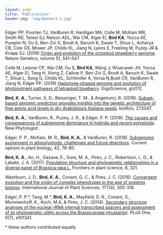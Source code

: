 ```yaml
---
layout: page
title: "Publications"
header-img: "img/Banner1-1.jpg"
---
```


Edger PP, Poorten TJ, VanBuren R, Hardigan MA, Colle M,  McKain MR, Smith RD,  Teresi SJ, Nelson ADL, Wai CM, Alger EI, **Bird KA**, Yocca AE, Pumplin N, Ou S, Ben-Zvi G, Brodt A, Baruch K, Swale T, Shiue L, Acharya CB,  Cole GS, Mower JP, Childs KL, Jiang N, Lyons E, Freeling M, Puzey JR & Knapp SJ.  (2019) [Origin and evolution of the octoploid strawberry genome](https://www.nature.com/articles/s41588-019-0356-4). Nature Genetics, volume 51, 541–547 


Colle M, Leisner CP, Wai CM, Ou S, **Bird KA**, Wang J, Wisecaver JH, Yocca AE, Alger EI, Tang H, Xiong Z, Callow P, Ben-Zvi G, Brodt A, Baruch K, Swale T, Shiue L,  Song G,  Childs KL, Schilmiller A, Vorsa N,Buell CR, VanBuren R, Jiang N, Edger PP. (2019) [Haplotype-phased genome and evolution of phytonutrient pathways of tetraploid blueberry](https://academic.oup.com/gigascience/advance-article/doi/10.1093/gigascience/giz012/5304886). GigaScience, giz012.

**Bird, K. A.**, Turner, S. D., Beissinger, T. M., & Angelovici, R. (2018). [Subset-based genomic prediction provides insights into the genetic architecture of free amino acid levels in dry Arabidopsis thaliana seeds](https://www.biorxiv.org/content/early/2018/02/26/272047.abstract). bioRxiv, 272047.

**Bird, K. A.**, VanBuren, R., Puzey, J. R., & Edger, P. P. (2018). [The causes and consequences of subgenome dominance in hybrids and recent polyploids](https://nph.onlinelibrary.wiley.com/doi/abs/10.1111/nph.15256). New Phytologist.

Edger, P. P., McKain, M. R., **Bird, K. A.**, & VanBuren, R. (2018). [Subgenome assignment in allopolyploids: challenges and future directions](https://www.sciencedirect.com/science/article/pii/S1369526617301310). Current opinion in plant biology, 42, 76-80.

**Bird, K. A.**, An, H., Gazave, E., Gore, M. A., Pires, J. C., Robertson, L. D., & Labate, J. A. (2017). [Population structure and phylogenetic relationships in a diverse panel of Brassica rapa L.](https://www.frontiersin.org/articles/10.3389/fpls.2017.00321/full) Frontiers in plant science, 8, 321.

Washburn, J. D., **Bird, K. A.**, Conant, G. C., & Pires, J. C. (2016). [Convergent evolution and the origin of complex phenotypes in the age of systems biology](https://www.journals.uchicago.edu/doi/abs/10.1086/686009). International Journal of Plant Sciences, 177(4), 305-318.

Edger, P. P.\*, Tang, M.\*, **Bird, K. A.**, Mayfield, D. R., Conant, G., Mummenhoff, K., Koch, M.A, & Pires, J. C. (2014). [Secondary structure analyses of the nuclear rRNA internal transcribed spacers and assessment of its phylogenetic utility across the Brassicaceae (mustards)](http://journals.plos.org/plosone/article?id=10.1371/journal.pone.0101341). PLoS One, 9(7), e101341.


\* these authors contributed equally
